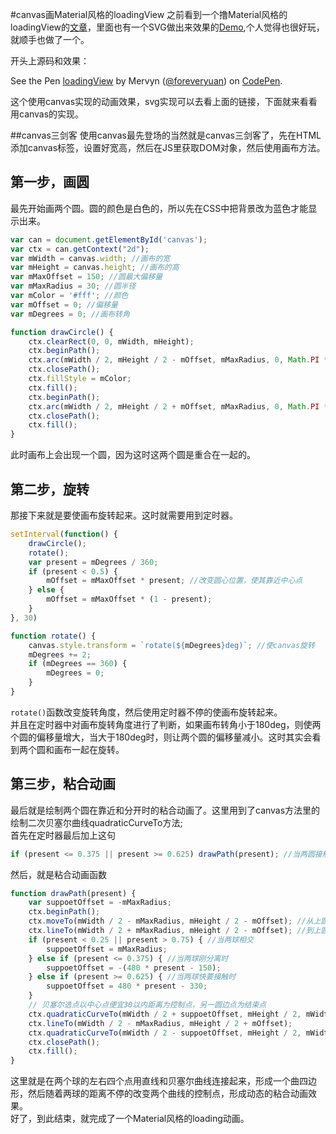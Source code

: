 #canvas画Material风格的loadingView
之前看到一个撸Material风格的loadingView的[文章](http://androidwing.net/index.php/73)，里面也有一个SVG做出来效果的[Demo](https://material.uplabs.com/posts/material-loader-interface),个人觉得也很好玩，就顺手也做了一个。

开头上源码和效果：

<p data-height="265" data-theme-id="dark" data-slug-hash="GjrzXK" data-default-tab="js,result" data-user="foreveryuan" data-embed-version="2" class="codepen">See the Pen <a href="http://codepen.io/foreveryuan/pen/GjrzXK/">loadingView</a> by Mervyn (<a href="http://codepen.io/foreveryuan">@foreveryuan</a>) on <a href="http://codepen.io">CodePen</a>.</p>
<script async src="//assets.codepen.io/assets/embed/ei.js"></script>

这个使用canvas实现的动画效果，svg实现可以去看上面的链接，下面就来看看用canvas的实现。

##canvas三剑客
使用canvas最先登场的当然就是canvas三剑客了，先在HTML添加canvas标签，设置好宽高，然后在JS里获取DOM对象，然后使用画布方法。

## 第一步，画圆
最先开始画两个圆。圆的颜色是白色的，所以先在CSS中把背景改为蓝色才能显示出来。
```javascript
var can = document.getElementById('canvas');
var ctx = can.getContext("2d");
var mWidth = canvas.width; //画布的宽
var mHeight = canvas.height; //画布的高
var mMaxOffset = 150; //圆最大偏移量
var mMaxRadius = 30; //圆半径
var mColor = '#fff'; //颜色
var mOffset = 0; //偏移量
var mDegrees = 0; //画布转角

function drawCircle() {
    ctx.clearRect(0, 0, mWidth, mHeight);
    ctx.beginPath();
    ctx.arc(mWidth / 2, mHeight / 2 - mOffset, mMaxRadius, 0, Math.PI * 2); //在中心点上方mOffset处画圆
    ctx.closePath();
    ctx.fillStyle = mColor;
    ctx.fill();
    ctx.beginPath();
    ctx.arc(mWidth / 2, mHeight / 2 + mOffset, mMaxRadius, 0, Math.PI * 2); //在中心点下方mOffset处画圆
    ctx.closePath();
    ctx.fill();
}
```
此时画布上会出现一个圆，因为这时这两个圆是重合在一起的。

## 第二步，旋转
那接下来就是要使画布旋转起来。这时就需要用到定时器。
```javascript
setInterval(function() {
    drawCircle();
    rotate();
    var present = mDegrees / 360;
    if (present < 0.5) {
        mOffset = mMaxOffset * present; //改变圆心位置，使其靠近中心点
    } else {
        mOffset = mMaxOffset * (1 - present);
    }
}, 30)

function rotate() {
    canvas.style.transform = `rotate(${mDegrees}deg)`; //使canvas旋转
    mDegrees += 2;
    if (mDegrees == 360) {
        mDegrees = 0;
    }
}
```
`rotate()`函数改变旋转角度，然后使用定时器不停的使画布旋转起来。<br>
并且在定时器中对画布旋转角度进行了判断，如果画布转角小于180deg，则使两个圆的偏移量增大，当大于180deg时，则让两个圆的偏移量减小。这时其实会看到两个圆和画布一起在旋转。

## 第三步，粘合动画
最后就是绘制两个圆在靠近和分开时的粘合动画了。这里用到了canvas方法里的绘制二次贝塞尔曲线quadraticCurveTo方法;<br>
首先在定时器最后加上这句
```javascript
if (present <= 0.375 || present >= 0.625) drawPath(present); //当两圆接触时绘制粘合动画
```
然后，就是粘合动画函数
```javascript
function drawPath(present) {
    var suppoetOffset = -mMaxRadius;
    ctx.beginPath();
    ctx.moveTo(mWidth / 2 - mMaxRadius, mHeight / 2 - mOffset); //从上圆最左点开始画线
    ctx.lineTo(mWidth / 2 + mMaxRadius, mHeight / 2 - mOffset); //到上圆最右点
    if (present < 0.25 || present > 0.75) { //当两球相交
        suppoetOffset = mMaxRadius;
    } else if (present <= 0.375) { //当两球刚分离时
        suppoetOffset = -(480 * present - 150);
    } else if (present >= 0.625) { //当两球快要接触时
        suppoetOffset = 480 * present - 330;
    }
    // 贝塞尔选点以中心点便宜30以内距离为控制点，另一圆边点为结束点
    ctx.quadraticCurveTo(mWidth / 2 + suppoetOffset, mHeight / 2, mWidth / 2 + mMaxRadius, mHeight / 2 + mOffset);
    ctx.lineTo(mWidth / 2 - mMaxRadius, mHeight / 2 + mOffset);
    ctx.quadraticCurveTo(mWidth / 2 - suppoetOffset, mHeight / 2, mWidth / 2 - mMaxRadius, mHeight / 2 - mOffset);
    ctx.closePath();
    ctx.fill();
}
```

这里就是在两个球的左右四个点用直线和贝塞尔曲线连接起来，形成一个曲四边形，然后随着两球的距离不停的改变两个曲线的控制点，形成动态的粘合动画效果。<br>
好了，到此结束，就完成了一个Material风格的loading动画。

